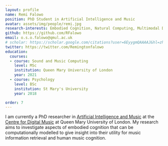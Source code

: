 ```yaml
---
layout: profile
name: Remi Falowo
position: PhD Student in Artificial Intelligence and Music
avatar: assets/img/people/remi.jpg
research-interests: Embodied Cognition, Natural Computing, Multimodal Deep Learning
github: https://github.com/RFalowo
email: o.s.o.falowo@qmul.ac.uk
# scholar: https://scholar.google.com/citations?user=6EyygmQAAAAJ&hl=zh-CN
twitter: https://twitter.com/Remingtonfalowo
education:
  courses:
  - course: Sound and Music Computing
    level: MSc
    institution: Queen Mary University of London
    year: 2021
  - course: Psychology
    level: BSc
    institution: St Mary's University
    year: 2018

order: 7
---
```


I am currently a PhD researcher in [Artificial Intelligence and Music](https://www.aim.qmul.ac.uk/) at the [Centre for Digital Music](https://c4dm.eecs.qmul.ac.uk/) at Queen Mary University of London. My research aims to investigate aspects of embodied cognition that can be computationally modelled to give insight into their utility for music information retrieval and human music cognition.
